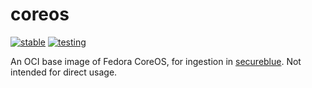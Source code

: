 # coreos 

[![stable](https://github.com/secureblue/coreos/actions/workflows/build-stable.yml/badge.svg)](https://github.com/secureblue/coreos/actions/workflows/build-stable.yml)
[![testing](https://github.com/secureblue/coreos/actions/workflows/build-testing.yml/badge.svg)](https://github.com/secureblue/coreos/actions/workflows/build-testing.yml)

An OCI base image of Fedora CoreOS, for ingestion in [secureblue](https://github.com/secureblue/secureblue). Not intended for direct usage.

